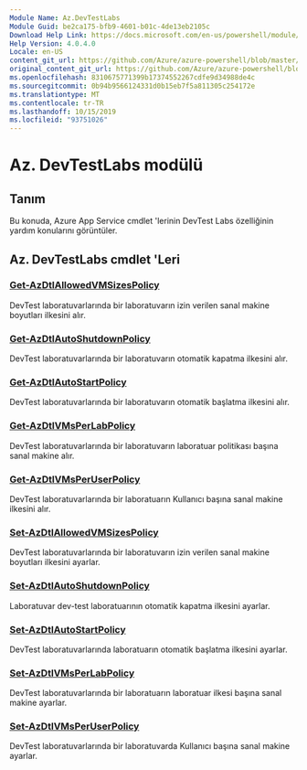 ```yaml
---
Module Name: Az.DevTestLabs
Module Guid: be2ca175-bfb9-4601-b01c-4de13eb2105c
Download Help Link: https://docs.microsoft.com/en-us/powershell/module/az.devtestlabs
Help Version: 4.0.4.0
Locale: en-US
content_git_url: https://github.com/Azure/azure-powershell/blob/master/src/DevTestLabs/DevTestLabs/help/Az.DevTestLabs.md
original_content_git_url: https://github.com/Azure/azure-powershell/blob/master/src/DevTestLabs/DevTestLabs/help/Az.DevTestLabs.md
ms.openlocfilehash: 8310675771399b17374552267cdfe9d34988de4c
ms.sourcegitcommit: 0b94b9566124331d0b15eb7f5a811305c254172e
ms.translationtype: MT
ms.contentlocale: tr-TR
ms.lasthandoff: 10/15/2019
ms.locfileid: "93751026"
---
```

# Az. DevTestLabs modülü
## Tanım
Bu konuda, Azure App Service cmdlet 'lerinin DevTest Labs özelliğinin yardım konularını görüntüler.

## Az. DevTestLabs cmdlet 'Leri
### [Get-AzDtlAllowedVMSizesPolicy](Get-AzDtlAllowedVMSizesPolicy.md)
DevTest laboratuvarlarında bir laboratuvarın izin verilen sanal makine boyutları ilkesini alır.

### [Get-AzDtlAutoShutdownPolicy](Get-AzDtlAutoShutdownPolicy.md)
DevTest laboratuvarlarında bir laboratuvarın otomatik kapatma ilkesini alır.

### [Get-AzDtlAutoStartPolicy](Get-AzDtlAutoStartPolicy.md)
DevTest laboratuvarlarında bir laboratuvarın otomatik başlatma ilkesini alır.

### [Get-AzDtlVMsPerLabPolicy](Get-AzDtlVMsPerLabPolicy.md)
DevTest laboratuvarlarında bir laboratuvarın laboratuar politikası başına sanal makine alır.

### [Get-AzDtlVMsPerUserPolicy](Get-AzDtlVMsPerUserPolicy.md)
DevTest laboratuvarlarında bir laboratuarın Kullanıcı başına sanal makine ilkesini alır.

### [Set-AzDtlAllowedVMSizesPolicy](Set-AzDtlAllowedVMSizesPolicy.md)
DevTest laboratuvarlarında bir laboratuvarın izin verilen sanal makine boyutları ilkesini ayarlar.

### [Set-AzDtlAutoShutdownPolicy](Set-AzDtlAutoShutdownPolicy.md)
Laboratuvar dev-test laboratuarının otomatik kapatma ilkesini ayarlar.

### [Set-AzDtlAutoStartPolicy](Set-AzDtlAutoStartPolicy.md)
DevTest laboratuvarlarında laboratuarın otomatik başlatma ilkesini ayarlar.

### [Set-AzDtlVMsPerLabPolicy](Set-AzDtlVMsPerLabPolicy.md)
DevTest laboratuvarlarında bir laboratuarın laboratuar ilkesi başına sanal makine ayarlar.

### [Set-AzDtlVMsPerUserPolicy](Set-AzDtlVMsPerUserPolicy.md)
DevTest laboratuvarlarında bir laboratuvarda Kullanıcı başına sanal makine ayarlar.

